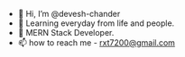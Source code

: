 - 👋 Hi, I’m @devesh-chander
- 👀 Learning everyday from life and people. 
- 🌱 MERN Stack Developer.
- 📫 how to reach me - rxt7200@gmail.com

<!---
devesh-chander/devesh-chander is a ✨ special ✨ repository because its `README.md` (this file) appears on your GitHub profile.
You can click the Preview link to take a look at your changes.
--->
